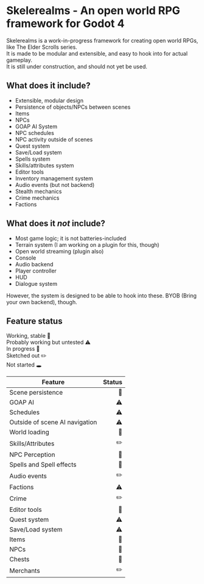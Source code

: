 # Skelerealms - An open world RPG framework for Godot 4

Skelerealms is a work-in-progress framework for creating open world RPGs, like The Elder Scrolls series.  
It is made to be modular and extensible, and easy to hook into for actual gameplay.  
It is still under construction, and should not yet be used.  

## What does it include?

- Extensible, modular design
- Persistence of objects/NPCs between scenes
- Items
- NPCs
- GOAP AI System
- NPC schedules
- NPC activity outside of scenes
- Quest system
- Save/Load system
- Spells system
- Skills/attributes system
- Editor tools
- Inventory management system
- Audio events (but not backend)
- Stealth mechanics
- Crime mechanics
- Factions

## What does it *not* include?

- Most game logic; it is not batteries-included
- Terrain system (I am working on a plugin for this, though)
- Open world streaming (plugin also)
- Console
- Audio backend
- Player controller
- HUD
- Dialogue system  

However, the system is designed to be able to hook into these. BYOB (Bring your own backend), though.

## Feature status

Working, stable :evergreen_tree:  
Probably working but untested :warning:  
In progress :construction:  
Sketched out :pencil2:  
Not started :hole:  

| Feature | Status |
|---------|--------:|
| Scene persistence | :evergreen_tree:
| GOAP AI | :warning: |
| Schedules | :warning: |
| Outside of scene AI navigation | :warning: |
| World loading | :evergreen_tree: |
| Skills/Attributes | :pencil2: |
| NPC Perception | :construction: |
| Spells and Spell effects | :construction: |
| Audio events | :pencil2: |
| Factions | :warning: |
| Crime | :pencil2: |
| Editor tools | :construction: |
| Quest system | :warning: |
| Save/Load system | :warning: |
| Items | :construction: |
| NPCs | :construction: |
| Chests | :construction: |
| Merchants | :pencil2: |
